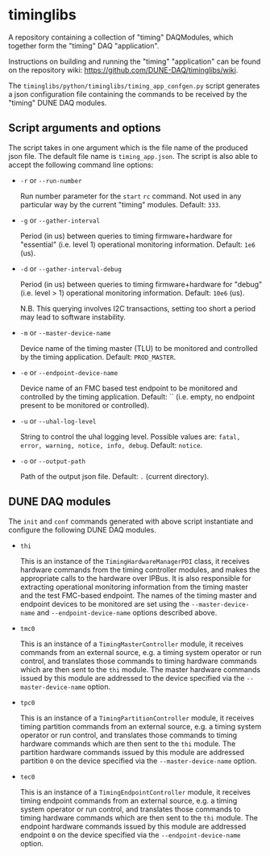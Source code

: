 # timinglibs
A repository containing a collection of "timing" DAQModules, which together form the "timing" DAQ "application".

Instructions on building and running the "timing" "application" can be found on the repository wiki: https://github.com/DUNE-DAQ/timinglibs/wiki.

The `timinglibs/python/timinglibs/timing_app_confgen.py` script generates a json configuration file containing the commands to be received by the "timing" DUNE DAQ modules.

## Script arguments and options

The script takes in one argument which is the file name of the produced json file. The default file name is `timing_app.json`. The script is also able to accept the following command line options:

* `-r` or `--run-number`
   
   Run number parameter for the `start` `rc` command. Not used in any particular way by the current "timing" modules. Default: `333`.

* `-g` or `--gather-interval`
   
   Period (in us) between queries to timing firmware+hardware for "essential" (i.e. level 1) operational monitoring information. Default: `1e6` (us).

* `-d` or `--gather-interval-debug`

   Period (in us) between queries to timing firmware+hardware for "debug" (i.e. level > 1) operational monitoring information. Default: `10e6` (us). 
   
   N.B. This querying involves I2C transactions, setting too short a period may lead to software instability.
    
* `-m` or `--master-device-name`

   Device name of the timing master (TLU) to be monitored and controlled by the timing application. Default: `PROD_MASTER`.

* `-e` or `--endpoint-device-name`

   Device name of an FMC based test endpoint to be monitored and controlled by the timing application. Default: `` (i.e. empty, no endpoint present to be monitored or controlled).
    
* `-u` or `--uhal-log-level`

   String to control the uhal logging level. Possible values are: `fatal, error, warning, notice, info, debug`. Default: `notice`.

* `-o` or `--output-path`

   Path of the output json file. Default: `.` (current directory).

## DUNE DAQ modules
The `init` and `conf` commands generated with above script instantiate and configure the following DUNE DAQ modules.

* `thi`

   This is an instance of the `TimingHardwareManagerPDI` class, it receives hardware commands from the timing controller modules, and makes the appropriate calls to the hardware over IPBus. It is also responsible for extracting operational monitoring information from the timing master and the test FMC-based endpoint. The names of the timing master and endpoint devices to be monitored are set using the `--master-device-name` and `--endpoint-device-name` options described above.

* `tmc0`

  This is an instance of a `TimingMasterController` module, it receives commands from an external source, e.g. a timing system operator or run control, and translates those commands to timing hardware commands which are then sent to the `thi` module. The master hardware commands issued by this module are addressed to the device specified via the `--master-device-name` option.

* `tpc0`

   This is an instance of a `TimingPartitionController` module, it receives timing partition commands from an external source, e.g. a timing system operator or run control, and translates those commands to timing hardware commands which are then sent to the `thi` module. The partition hardware commands issued by this module are addressed partition `0` on the device specified via the `--master-device-name` option.

* `tec0`

   This is an instance of a `TimingEndpointController` module, it receives timing endpoint commands from an external source, e.g. a timing system operator or run control, and translates those commands to timing hardware commands which are then sent to the `thi` module. The endpoint hardware commands issued by this module are addressed endpoint `0` on the device specified via the `--endpoint-device-name` option.

